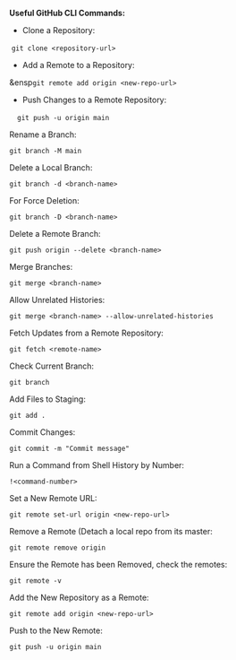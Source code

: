 **Useful GitHub CLI Commands:**

- Clone a Repository:

&nbsp;`git clone <repository-url>`

- Add a Remote to a Repository:

&ensp`git remote add origin <new-repo-url>`

- Push Changes to a Remote Repository:

&emsp;`git push -u origin main`

Rename a Branch:

`git branch -M main`

Delete a Local Branch:

`git branch -d <branch-name>`

For Force Deletion:

`git branch -D <branch-name>`

Delete a Remote Branch:

`git push origin --delete <branch-name>`

Merge Branches:

`git merge <branch-name>`

Allow Unrelated Histories:

`git merge <branch-name> --allow-unrelated-histories`

Fetch Updates from a Remote Repository:

`git fetch <remote-name>`

Check Current Branch:

`git branch`

Add Files to Staging:

`git add .`

Commit Changes:

`git commit -m "Commit message"`

Run a Command from Shell History by Number:

`!<command-number>`

Set a New Remote URL:

`git remote set-url origin <new-repo-url>`

Remove a Remote (Detach a local repo from its master:

`git remote remove origin`

Ensure the Remote has been Removed, check the remotes:

`git remote -v`

Add the New Repository as a Remote:

`git remote add origin <new-repo-url>`

Push to the New Remote:

`git push -u origin main`
